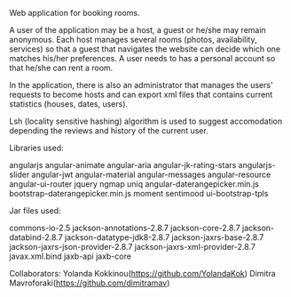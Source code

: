 Web application for booking rooms.

A user of the application may be a host, a guest or he/she may remain anonymous. Each host manages several rooms (photos,
availability, services) so that a guest that navigates the website can decide which one matches his/her preferences. A user
needs to has a personal account so that he/she can rent a room.

In the application, there is also an administrator that manages the users' requests to become hosts and can export xml files 
that contains current statistics (houses, dates, users).

Lsh (locality sensitive hashing) algorithm is used to suggest accomodation depending the reviews and history of the current
user.

Libraries used:

angularjs
angular-animate
angular-aria
angular-jk-rating-stars
angularjs-slider
angular-jwt
angular-material
angular-messages
angular-resource
angular-ui-router
jquery
ngmap
uniq
angular-daterangepicker.min.js
bootstrap-daterangepicker.min.js
moment
sentimood
ui-bootstrap-tpls

Jar files used:

commons-io-2.5
jackson-annotations-2.8.7
jackson-core-2.8.7
jackson-databind-2.8.7
jackson-datatype-jdk8-2.8.7
jackson-jaxrs-base-2.8.7
jackson-jaxrs-json-provider-2.8.7
jackson-jaxrs-xml-provider-2.8.7
javax.xml.bind
jaxb-api
jaxb-core

Collaborators:
  Yolanda Kokkinou(https://github.com/YolandaKok)
  Dimitra Mavroforaki(https://github.com/dimitramav)
